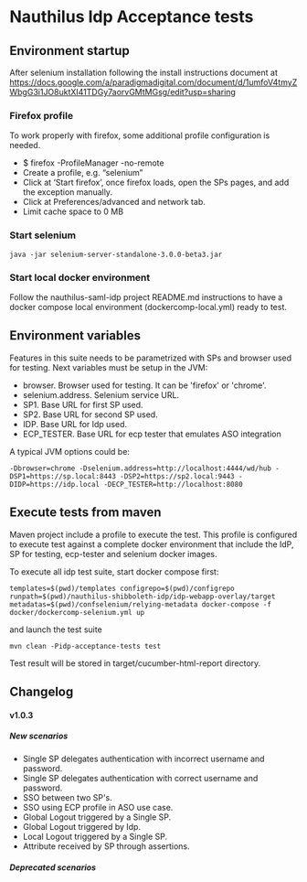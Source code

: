 Nauthilus Idp Acceptance tests
==============================

## Environment startup

After selenium installation following the install instructions document at https://docs.google.com/a/paradigmadigital.com/document/d/1umfoV4tmyZWbgG3i1JO8uktXI41TDGy7aorvGMtMGsg/edit?usp=sharing

### Firefox profile
To work properly with firefox, some additional profile configuration is needed.

* $ firefox -ProfileManager -no-remote
* Create a profile, e.g. “selenium”
* Click at ‘Start firefox’, once firefox loads, open the SPs pages, and add the exception manually.
* Click at Preferences/advanced and network tab.
* Limit cache space to 0 MB

### Start selenium
```
java -jar selenium-server-standalone-3.0.0-beta3.jar
```

### Start local docker environment
Follow the nauthilus-saml-idp project README.md instructions to have a docker compose local environment (dockercomp-local.yml) ready to test.

## Environment variables

Features in this suite needs to be parametrized with SPs and browser used for testing.
Next variables must be setup in the JVM:

* browser.  Browser used for testing. It can be 'firefox' or 'chrome'. 
* selenium.address. Selenium service URL.
* SP1. Base URL for first SP used.
* SP2. Base URL for second SP used.
* IDP. Base URL for Idp used.
* ECP_TESTER. Base URL for ecp tester that emulates ASO integration

A typical JVM options could be:
```
-Dbrowser=chrome -Dselenium.address=http://localhost:4444/wd/hub -DSP1=https://sp.local:8443 -DSP2=https://sp2.local:9443 -DIDP=https://idp.local -DECP_TESTER=http://localhost:8080
```

## Execute tests from maven
Maven project include a profile to execute the test. This profile is configured to execute test against a complete docker environment
that include the IdP, SP for testing, ecp-tester and selenium docker images.

To execute all idp test suite, start docker compose first:
```
templates=$(pwd)/templates configrepo=$(pwd)/configrepo runpath=$(pwd)/nauthilus-shibboleth-idp/idp-webapp-overlay/target metadatas=$(pwd)/confselenium/relying-metadata docker-compose -f docker/dockercomp-selenium.yml up

```

and launch the test suite

```
mvn clean -Pidp-acceptance-tests test
```

Test result will be stored in target/cucumber-html-report directory.

## Changelog
#### v1.0.3
##### New scenarios

* Single SP delegates authentication with incorrect username and password.
* Single SP delegates authentication with correct username and password.
* SSO between two SP's.
* SSO using ECP profile in ASO use case.
* Global Logout triggered by a Single SP.
* Global Logout triggered by Idp.
* Local Logout triggered by a Single SP.
* Attribute received by SP through assertions.


##### Deprecated scenarios
